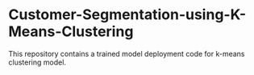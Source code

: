 # Customer-Segmentation-using-K-Means-Clustering
This repository contains a trained model deployment code for k-means clustering model.
